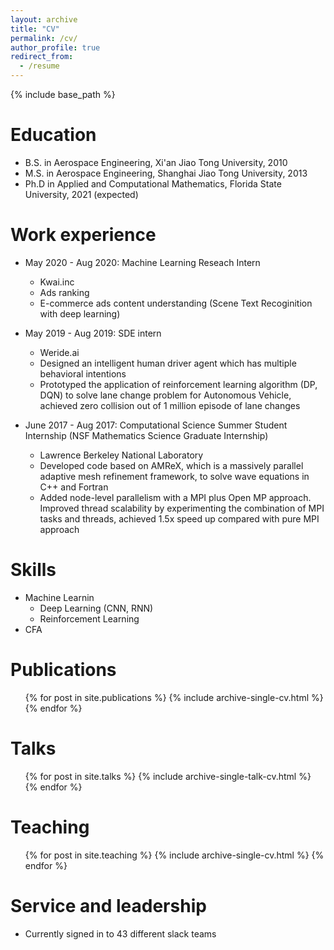 ```yaml
---
layout: archive
title: "CV"
permalink: /cv/
author_profile: true
redirect_from:
  - /resume
---
```


{% include base_path %}

Education
======
* B.S. in Aerospace Engineering, Xi'an Jiao Tong University, 2010
* M.S. in Aerospace Engineering, Shanghai Jiao Tong University, 2013
* Ph.D in Applied and Computational Mathematics, Florida State University, 2021 (expected)

Work experience
======
* May 2020 - Aug 2020: Machine Learning Reseach Intern
  * Kwai.inc
  * Ads ranking
  * E-commerce ads content understanding (Scene Text Recoginition with deep learning)

* May 2019 - Aug 2019: SDE intern
  * Weride.ai
  * Designed an intelligent human driver agent which has multiple behavioral intentions
  * Prototyped the application of reinforcement learning algorithm (DP, DQN) to solve lane change problem for Autonomous Vehicle, achieved zero collision out of 1 million episode of lane changes
  
* June 2017 - Aug 2017: Computational Science Summer Student Internship (NSF Mathematics Science Graduate Internship)
  * Lawrence Berkeley National Laboratory
  * Developed code based on AMReX, which is a massively parallel adaptive mesh refinement framework, to solve wave equations in C++ and Fortran
  * Added node-level parallelism with a MPI plus Open MP approach. Improved thread scalability by experimenting the combination of MPI tasks and threads, achieved 1.5x speed up compared with pure MPI approach
  
Skills
======
* Machine Learnin
  * Deep Learning (CNN, RNN)
  * Reinforcement Learning
* CFA

Publications
======
  <ul>{% for post in site.publications %}
    {% include archive-single-cv.html %}
  {% endfor %}</ul>
  
Talks
======
  <ul>{% for post in site.talks %}
    {% include archive-single-talk-cv.html %}
  {% endfor %}</ul>
  
Teaching
======
  <ul>{% for post in site.teaching %}
    {% include archive-single-cv.html %}
  {% endfor %}</ul>
  
Service and leadership
======
* Currently signed in to 43 different slack teams
